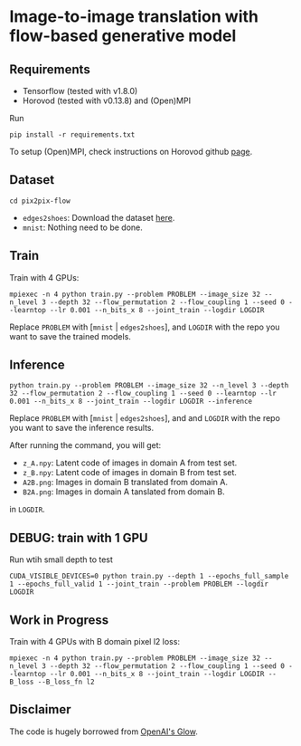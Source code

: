 # Image-to-image translation with flow-based generative model 

<!-- ![](https://user-images.githubusercontent.com/7057863/49054732-354dad80-f1c3-11e8-8406-5b3570a8cc47.png) -->
<!-- ![](https://user-images.githubusercontent.com/7057863/49054733-354dad80-f1c3-11e8-9414-dd2e699acdd2.png) -->

## Requirements

 - Tensorflow (tested with v1.8.0)
 - Horovod (tested with v0.13.8) and (Open)MPI

Run
```
pip install -r requirements.txt
```

To setup (Open)MPI, check instructions on Horovod github [page](https://github.com/uber/horovod).

## Dataset

```
cd pix2pix-flow
```
- `edges2shoes`: Download the dataset [here](https://www.dropbox.com/sh/s825xr9wimvgdu1/AABhVaT7IIVJ_8BZ_WayCVuKa?dl=0).
- `mnist`: Nothing need to be done.

## Train 

Train with 4 GPUs:
```
mpiexec -n 4 python train.py --problem PROBLEM --image_size 32 --n_level 3 --depth 32 --flow_permutation 2 --flow_coupling 1 --seed 0 --learntop --lr 0.001 --n_bits_x 8 --joint_train --logdir LOGDIR
```

Replace `PROBLEM` with [`mnist` | `edges2shoes`], and `LOGDIR` with the repo you want to save the trained models.

## Inference

```
python train.py --problem PROBLEM --image_size 32 --n_level 3 --depth 32 --flow_permutation 2 --flow_coupling 1 --seed 0 --learntop --lr 0.001 --n_bits_x 8 --joint_train --logdir LOGDIR --inference
```

Replace `PROBLEM` with [`mnist` | `edges2shoes`], and and `LOGDIR` with the repo you want to save the inference results.

After running the command, you will get: 

- `z_A.npy`: Latent code of images in domain A from test set.
- `z_B.npy`: Latent code of images in domain B from test set.
- `A2B.png`: Images in domain B translated from domain A.
- `B2A.png`: Images in domain A tanslated from domain B.

in `LOGDIR`.

## DEBUG: train with 1 GPU

Run wtih small depth to test
```
CUDA_VISIBLE_DEVICES=0 python train.py --depth 1 --epochs_full_sample 1 --epochs_full_valid 1 --joint_train --problem PROBLEM --logdir LOGDIR
```

## Work in Progress

Train with 4 GPUs with B domain pixel l2 loss:
```
mpiexec -n 4 python train.py --problem PROBLEM --image_size 32 --n_level 3 --depth 32 --flow_permutation 2 --flow_coupling 1 --seed 0 --learntop --lr 0.001 --n_bits_x 8 --joint_train --logdir LOGDIR --B_loss --B_loss_fn l2
```

## Disclaimer

The code is hugely borrowed from [OpenAI's Glow](https://github.com/openai/glow).
